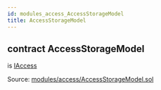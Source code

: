 ```yaml
---
id: modules_access_AccessStorageModel
title: AccessStorageModel
---
```


<div class="contract-doc"><div class="contract"><h2 class="contract-header"><span class="contract-kind">contract</span> AccessStorageModel</h2><p class="base-contracts"><span>is</span> <a href="modules_access_IAccess.html">IAccess</a></p><div class="source">Source: <a href="/blob/v1.0.0/contracts/modules/access/AccessStorageModel.sol" target="_blank">modules/access/AccessStorageModel.sol</a></div></div></div>
